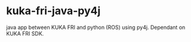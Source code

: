 # kuka-fri-java-py4j
java app between KUKA FRI and python (ROS) using py4j. Dependant on KUKA FRI SDK.
